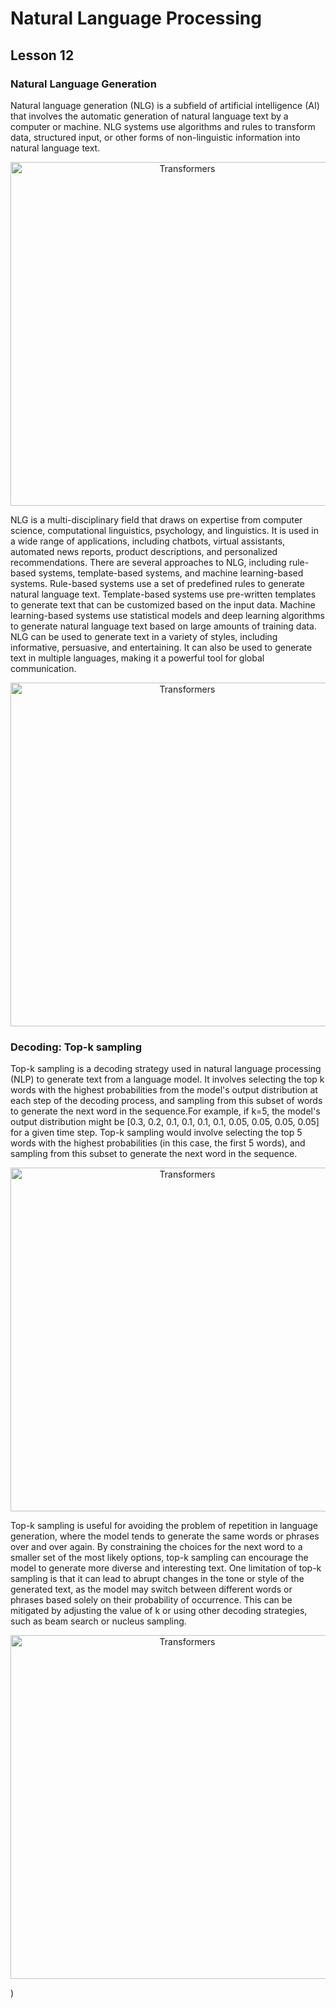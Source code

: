 # Natural Language Processing
## Lesson 12

<h3> Natural Language Generation</h3>

Natural language generation (NLG) is a subfield of artificial intelligence (AI) that involves the automatic generation of natural language text by a computer or machine. 
NLG systems use algorithms and rules to transform data, structured input, or other forms of non-linguistic information into natural language text.

<p align="center">
<img src= "https://user-images.githubusercontent.com/45029614/227134868-e1c0fae2-319e-4168-8493-17fc4698b20f.PNG" width="550" title="Transformers">
</p>

NLG is a multi-disciplinary field that draws on expertise from computer science, computational linguistics, psychology, and linguistics. It is used in a wide range of applications, including chatbots, virtual assistants, automated news reports, product descriptions, and personalized recommendations.
There are several approaches to NLG, including rule-based systems, template-based systems, and machine learning-based systems. Rule-based systems use a set of predefined rules to generate natural language text. Template-based systems use pre-written templates to generate text that can be customized based on the input data. Machine learning-based systems use statistical models and deep learning algorithms to generate natural language text based on large amounts of training data.
NLG can be used to generate text in a variety of styles, including informative, persuasive, and entertaining. It can also be used to generate text in multiple languages, making it a powerful tool for global communication.

<p align="center">
<img src= "https://user-images.githubusercontent.com/45029614/227135180-f9368632-48e9-4ac1-ac9b-60fb31d5fe35.PNG" width="550" title="Transformers">
</p>

<h3> Decoding: Top-k sampling </h3>

Top-k sampling is a decoding strategy used in natural language processing (NLP) to generate text from a language model. It involves selecting the top k words with the highest probabilities from the model's output distribution at each step of the decoding process, and sampling from this subset of words to generate the next word in the sequence.For example, if k=5, the model's output distribution might be [0.3, 0.2, 0.1, 0.1, 0.1, 0.1, 0.05, 0.05, 0.05, 0.05] for a given time step. Top-k sampling would involve selecting the top 5 words with the highest probabilities (in this case, the first 5 words), and sampling from this subset to generate the next word in the sequence.

<p align="center">
<img src= "https://user-images.githubusercontent.com/45029614/227136427-0faf42d3-3751-4c19-a3e0-aa007b80c67a.PNG" width="550" title="Transformers">
</p>

Top-k sampling is useful for avoiding the problem of repetition in language generation, where the model tends to generate the same words or phrases over and over again. By constraining the choices for the next word to a smaller set of the most likely options, top-k sampling can encourage the model to generate more diverse and interesting text. One limitation of top-k sampling is that it can lead to abrupt changes in the tone or style of the generated text, as the model may switch between different words or phrases based solely on their probability of occurrence. This can be mitigated by adjusting the value of k or using other decoding strategies, such as beam search or nucleus sampling.

<p align="center">
<img src= "https://user-images.githubusercontent.com/45029614/227136674-90b5b81d-f2bf-4056-80f9-5d7df3916fd5.PNG" width="550" title="Transformers">
</p>)

